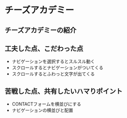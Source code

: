 # チーズアカデミー

## チーズアカデミーの紹介

## 工夫した点、こだわった点
- ナビゲーションを選択するとスルスル動く
- スクロールするとナビゲーションがついてくる
- スクロールするとふわっと文字が出てくる

## 苦戦した点、共有したいハマりポイント
- CONTACTフォームを横並びにする
- ナビゲーションの横並びと配置